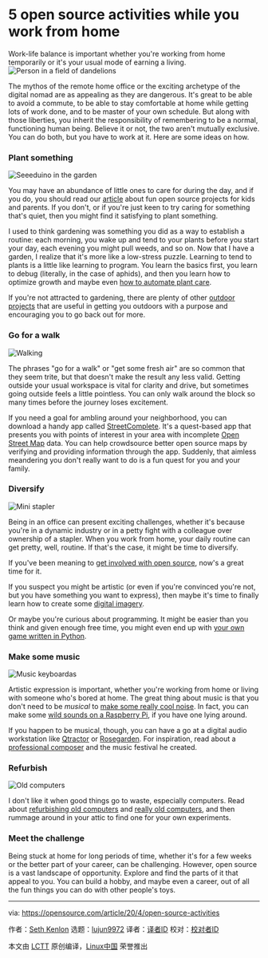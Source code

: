 [#]: collector: (lujun9972)
[#]: translator: ( )
[#]: reviewer: ( )
[#]: publisher: ( )
[#]: url: ( )
[#]: subject: (5 open source activities while you work from home)
[#]: via: (https://opensource.com/article/20/4/open-source-activities)
[#]: author: (Seth Kenlon https://opensource.com/users/seth)

5 open source activities while you work from home
======
Work-life balance is important whether you're working from home
temporarily or it's your usual mode of earning a living.
![Person in a field of dandelions][1]

The mythos of the remote home office or the exciting archetype of the digital nomad are as appealing as they are dangerous. It's great to be able to avoid a commute, to be able to stay comfortable at home while getting lots of work done, and to be master of your own schedule. But along with those liberties, you inherit the responsibility of remembering to be a normal, functioning human being. Believe it or not, the two aren't mutually exclusive. You can do both, but you have to work at it. Here are some ideas on how.

### Plant something

![Seeeduino in the garden][2]

You may have an abundance of little ones to care for during the day, and if you do, you should read our [article][3] about fun open source projects for kids and parents. If you don't, or if you're just keen to try caring for something that's quiet, then you might find it satisfying to plant something.

I used to think gardening was something you did as a way to establish a routine: each morning, you wake up and tend to your plants before you start your day, each evening you might pull weeds, and so on. Now that I have a garden, I realize that it's more like a low-stress puzzle. Learning to tend to plants is a little like learning to program. You learn the basics first, you learn to debug (literally, in the case of aphids), and then you learn how to optimize growth and maybe even [how to automate plant care][4].

If you're not attracted to gardening, there are plenty of other [outdoor projects][5] that are useful in getting you outdoors with a purpose and encouraging you to go back out for more.

### Go for a walk

![Walking][6]

The phrases "go for a walk" or "get some fresh air" are so common that they seem trite, but that doesn't make the result any less valid. Getting outside your usual workspace is vital for clarity and drive, but sometimes going outside feels a little pointless. You can only walk around the block so many times before the journey loses excitement.

If you need a goal for ambling around your neighborhood, you can download a handy app called [StreetComplete][7]. It's a quest-based app that presents you with points of interest in your area with incomplete [Open Street Map][8] data. You can help crowdsource better open source maps by verifying and providing information through the app. Suddenly, that aimless meandering you don't really want to do is a fun quest for you and your family.

### Diversify

![Mini stapler][9]

Being in an office can present exciting challenges, whether it's because you're in a dynamic industry or in a petty fight with a colleague over ownership of a stapler. When you work from home, your daily routine can get pretty, well, routine. If that's the case, it might be time to diversify.

If you've been meaning to [get involved with open source][10], now's a great time for it.

If you suspect you might be artistic (or even if you're convinced you're not, but you have something you want to express), then maybe it's time to finally learn how to create some [digital imagery][11].

Or maybe you're curious about programming. It might be easier than you think and given enough free time, you might even end up with [your own game written in Python][12].

### Make some music

![Music keyboardas][13]

Artistic expression is important, whether you're working from home or living with someone who's bored at home. The great thing about music is that you don't need to be _musical_ to [make some really cool noise][14]. In fact, you can make some [wild sounds on a Raspberry Pi][15], if you have one lying around.

If you happen to be musical, though, you can have a go at a digital audio workstation like [Qtractor][16] or [Rosegarden][17]. For inspiration, read about a [professional composer][18] and the music festival he created.

### Refurbish

![Old computers][19]

I don't like it when good things go to waste, especially computers. Read about [refurbishing old computers][20] and [really old computers][21], and then rummage around in your attic to find one for your own experiments.

### Meet the challenge

Being stuck at home for long periods of time, whether it's for a few weeks or the better part of your career, can be challenging. However, open source is a vast landscape of opportunity. Explore and find the parts of it that appeal to you. You can build a hobby, and maybe even a career, out of all the fun things you can do with other people's toys.

--------------------------------------------------------------------------------

via: https://opensource.com/article/20/4/open-source-activities

作者：[Seth Kenlon][a]
选题：[lujun9972][b]
译者：[译者ID](https://github.com/译者ID)
校对：[校对者ID](https://github.com/校对者ID)

本文由 [LCTT](https://github.com/LCTT/TranslateProject) 原创编译，[Linux中国](https://linux.cn/) 荣誉推出

[a]: https://opensource.com/users/seth
[b]: https://github.com/lujun9972
[1]: https://opensource.com/sites/default/files/styles/image-full-size/public/lead-images/OSDC_dandelion_520x292.png?itok=-xhFQvUj (Person in a field of dandelions)
[2]: https://opensource.com/sites/default/files/uploads/diversions_seeeduino.jpg (Seeeduino in the garden)
[3]: https://opensource.com/article/19/12/kids-students-education
[4]: https://opensource.com/article/17/3/arduino-garden-projects
[5]: https://opensource.com/article/19/5/hardware-outdoors
[6]: https://opensource.com/sites/default/files/uploads/diversions_walk.jpg (Walking)
[7]: https://opensource.com/article/20/1/streetcomplete-crowdsource-maps
[8]: https://opensource.com/article/17/8/openstreetmap
[9]: https://opensource.com/sites/default/files/uploads/diversions_stapler.jpg (Mini stapler)
[10]: https://opensource.com/article/17/10/open-source-cats
[11]: https://opensource.com/life/12/6/design-without-debt-five-tools-for-designers
[12]: https://opensource.com/article/17/10/python-101
[13]: https://opensource.com/sites/default/files/uploads/diversions_keyboards.jpg (Music keyboards)
[14]: https://opensource.com/life/16/2/linux-multimedia-studio
[15]: https://opensource.com/article/20/3/sonic-pi
[16]: https://opensource.com/article/17/6/qtractor-audio
[17]: https://opensource.com/article/18/3/make-sweet-music-digital-audio-workstation-rosegarden
[18]: https://opensource.com/article/20/2/linux-open-source-music
[19]: https://opensource.com/sites/default/files/uploads/diversions_old-computers.jpg (Old computers)
[20]: https://opensource.com/article/19/7/how-make-old-computer-useful-again
[21]: https://opensource.com/article/20/2/restore-old-computer-linux
